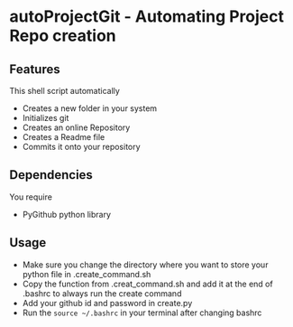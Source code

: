 # autoProjectGit - Automating Project Repo creation

## Features

This shell script automatically 
- Creates a new folder in your system 
- Initializes git 
- Creates an online Repository
- Creates a Readme file 
- Commits it onto your repository

## Dependencies

You require 
- PyGithub python library

## Usage

- Make sure you change the directory where you want to store your python file in .create_command.sh
- Copy the function from .creat_command.sh and add it at the end of .bashrc to always run the create command
- Add your github id and password in create.py
- Run the `source ~/.bashrc` in your terminal after changing bashrc 